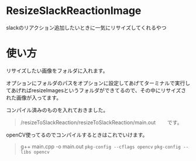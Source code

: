 # ResizeSlackReactionImage
slackのリアクション追加したいときに一気にリサイズしてくれるやつ　　

# 使い方　　
リサイズしたい画像をフォルダに入れます。　　

オプションにフォルダのパスをオプションに設定してあげてターミナルで実行してあげればresizeImagesというフォルダができてるので、その中にリサイズされた画像が入ってます。　　

コンパイル済みのものを入れておきました。　　
> /resizeToSlackReaction/resizeToSlackReaction/main.out　　
です。

openCV使ってるのでコンパイルするときはこれでいけます。　　
> g++ main.cpp -o main.out `pkg-config --cflags opencv` `pkg-config --libs opencv`
